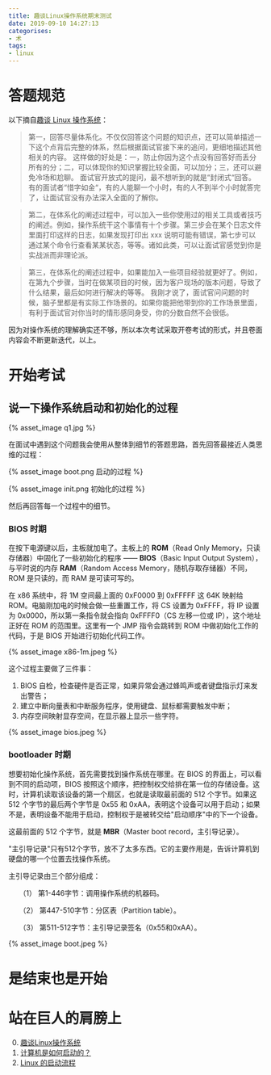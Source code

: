```yaml
---
title: 趣谈Linux操作系统期末测试
date: 2019-09-10 14:27:13
categorises:
- 术
tags:
- linux
---
```


# 答题规范

以下摘自[趣谈 Linux 操作系统](https://time.geekbang.org/column/intro/164)：

> 第一，回答尽量体系化。不仅仅回答这个问题的知识点，还可以简单描述一下这个点背后完整的体系，然后根据面试官接下来的追问，更细地描述其他相关的内容。
> 这样做的好处是：一，防止你因为这个点没有回答好而丢分所有的分；二，可以体现你的知识掌握比较全面，可以加分；三，还可以避免冷场和尬聊。
> 面试官开放式的提问，最不想听到的就是“封闭式“回答。有的面试者“惜字如金“，有的人能聊一个小时，有的人不到半个小时就答完了，让面试官没有办法深入全面的了解你。

> 第二，在体系化的阐述过程中，可以加入一些你使用过的相关工具或者技巧的阐述。例如，操作系统干这个事情有十个步骤。第三步会在某个日志文件里面打印这样的日志，如果发现打印出 xxx 说明可能有错误，第七步可以通过某个命令行查看某某状态，等等。诸如此类，可以让面试官感觉到你是实战派而非理论派。

> 第三，在体系化的阐述过程中，如果能加入一些项目经验就更好了。例如，在第九个步骤，当时在做某项目的时候，因为客户现场的版本问题，导致了什么结果，最后如何进行解决的等等。
> 我刚才说了，面试官问问题的时候，脑子里都是有实际工作场景的。如果你能把他带到你的工作场景里面，有利于面试官对你当时的情形感同身受，你的分数自然不会很低。

因为对操作系统的理解确实还不够，所以本次考试采取开卷考试的形式，并且卷面内容会不断更新迭代，以上。

# 开始考试

## 说一下操作系统启动和初始化的过程

{% asset_image q1.jpg %}

在面试中遇到这个问题我会使用从整体到细节的答题思路，首先回答最接近人类思维的过程：

{% asset_image boot.png 启动的过程 %}

{% asset_image init.png 初始化的过程 %}

然后再回答每一个过程中的细节。

### BIOS 时期

在按下电源键以后，主板就加电了。主板上的 **ROM**（Read Only Memory，只读存储器）中固化了一些初始化的程序 —— **BIOS**（Basic Input Output System），与平时说的内存 **RAM**（Random Access Memory，随机存取存储器）不同，ROM 是只读的，而 RAM 是可读可写的。

在 x86 系统中，将 1M 空间最上面的 0xF0000 到 0xFFFFF 这 64K 映射给 ROM。电脑刚加电的时候会做一些重置工作，将 CS 设置为 0xFFFF，将 IP 设置为 0x0000，所以第一条指令就会指向 0xFFFF0（CS 左移一位或 IP），这个地址正好在 ROM 的范围里。这里有一个 JMP 指令会跳转到 ROM 中做初始化工作的代码，于是 BIOS 开始进行初始化代码工作。

{% asset_image x86-1m.jpeg %}

这个过程主要做了三件事：

1. BIOS 自检，检查硬件是否正常，如果异常会通过蜂鸣声或者键盘指示灯来发出警告；
2. 建立中断向量表和中断服务程序，使用键盘、鼠标都需要触发中断；
3. 内存空间映射显存空间，在显示器上显示一些字符。

{% asset_image bios.jpeg %}

### bootloader 时期

想要初始化操作系统，首先需要找到操作系统在哪里。在 BIOS 的界面上，可以看到不同的启动项，BIOS 按照这个顺序，把控制权交给排在第一位的存储设备。这时，计算机读取该设备的第一个扇区，也就是读取最前面的 512 个字节。如果这 512 个字节的最后两个字节是 0x55 和 0xAA，表明这个设备可以用于启动；如果不是，表明设备不能用于启动，控制权于是被转交给"启动顺序"中的下一个设备。

这最前面的 512 个字节，就是 **MBR**（Master boot record，主引导记录）。

"主引导记录"只有512个字节，放不了太多东西。它的主要作用是，告诉计算机到硬盘的哪一个位置去找操作系统。

主引导记录由三个部分组成：

　　（1） 第1-446字节：调用操作系统的机器码。

　　（2） 第447-510字节：分区表（Partition table）。

　　（3） 第511-512字节：主引导记录签名（0x55和0xAA）。

{% asset_image boot.jpeg %}

# 是结束也是开始

# 站在巨人的肩膀上

0. [趣谈Linux操作系统](https://time.geekbang.org/column/intro/164)
1. [计算机是如何启动的？](http://www.ruanyifeng.com/blog/2013/02/booting.html)
2. [Linux 的启动流程](http://www.ruanyifeng.com/blog/2013/08/linux_boot_process.html)
